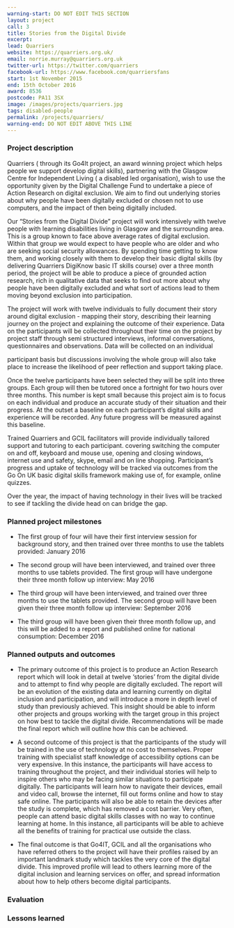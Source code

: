 ```yaml
---
warning-start: DO NOT EDIT THIS SECTION
layout: project
call: 3
title: Stories from the Digital Divide
excerpt: 
lead: Quarriers
website: https://quarriers.org.uk/
email: norrie.murray@quarriers.org.uk
twitter-url: https://twitter.com/quarriers
facebook-url: https://www.facebook.com/quarriersfans
start: 1st November 2015
end: 15th October 2016
award: 8536
postcode: PA11 3SX
image: /images/projects/quarriers.jpg
tags: disabled-people
permalink: /projects/quarriers/
warning-end: DO NOT EDIT ABOVE THIS LINE
---
```


### Project description

Quarriers ( through its Go4It project, an award winning project which helps people we support develop digital skills), partnering with the Glasgow Centre for Independent Living ( a disabled led organisation), wish to use the opportunity given by the Digital Challenge Fund to undertake a piece of Action Research on digital exclusion. We aim to find out underlying stories about why people have been digitally excluded or chosen not to use computers, and the impact of then being digitally included. 

Our “Stories from the Digital Divide” project will work intensively with twelve people with learning disabilities living in Glasgow and the surrounding area. This is a group known to face above average rates of digital exclusion. Within that group we would expect to have people who are older and who are seeking social security allowances. By spending time getting to know them, and working closely with them to develop their basic digital skills (by delivering Quarriers DigiKnow basic IT skills course) over a three month period, the project will be able to produce a piece of grounded action research, rich in qualitative data that seeks to find out more about why people have been digitally excluded and what sort of actions lead to them moving beyond exclusion into participation. 

The project will work with twelve individuals to fully document their story around digital exclusion - mapping their story, describing their learning journey on the project and explaining the outcome of their experience. Data on the participants will be collected throughout their time on the project by project staff through semi structured interviews, informal conversations, questionnaires and observations. Data will be collected on an individual 

participant basis but discussions involving the whole group will also take place to increase the likelihood of peer reflection and support taking place. 

Once the twelve participants have been selected they will be split into three groups. Each group will then be tutored once a fortnight for two hours over three months. This number is kept small because this project aim is to focus on each individual and produce an accurate study of their situation and their progress. At the outset a baseline on each participant’s digital skills and experience will be recorded. Any future progress will be measured against this baseline. 

Trained Quarriers and GCIL facilitators will provide individually tailored support and tutoring to each participant. covering switching the computer on and off, keyboard and mouse use, opening and closing windows, internet use and safety, skype, email and on line shopping. Participant’s progress and uptake of technology will be tracked via outcomes from the Go On UK basic digital skills framework making use of, for example, online quizzes. 

Over the year, the impact of having technology in their lives will be tracked to see if tackling the divide head on can bridge the gap.

### Planned project milestones

* The first group of four will have their first interview session for background story, and then trained over three months to use the tablets provided: January 2016

* The second group will have been interviewed, and trained over three months to use tablets provided. The first group will have undergone their three month follow up interview: May 2016

* The third group will have been interviewed, and trained over three months to use the tablets provided. The second group will have been given their three month follow up interview: September 2016

* The third group will have been given their three month follow up, and this will be added to a report and published online for national consumption: December 2016

### Planned outputs and outcomes

* The primary outcome of this project is to produce an Action Research report which will look in detail at twelve ‘stories’ from the digital divide and to attempt to find why people are digitally excluded. The report will be an evolution of the existing data and learning currently on digital inclusion and participation, and will introduce a more in depth level of study than previously achieved.  This insight should be able to inform other projects and groups working with the target group in this project on how best to tackle the digital divide. Recommendations will be made the final report which will outline how this can be achieved.

* A second outcome of this project is that the participants of the study will be trained in the use of technology at no cost to themselves. Proper training with specialist staff knowledge of accessibility options can be very expensive. In this instance, the participants will have access to training throughout the project, and their individual stories will help to inspire others who may be facing similar situations to participate digitally. The participants will learn how to navigate their devices, email and video call, browse the internet, fill out forms online and how to stay safe online. The participants will also be able to retain the devices after the study is complete, which has removed a cost barrier. Very often, people can attend basic digital skills classes with no way to continue learning at home. In this instance, all participants will be able to achieve all the benefits of training for practical use outside the class.

* The final outcome is that Go4IT, GCIL and all the organisations who have referred others to the project will have their profiles raised by an important landmark study which tackles the very core of the digital divide. This improved profile will lead to others learning more of the digital inclusion and learning services on offer, and spread information about how to help others become digital participants.


### Evaluation


### Lessons learned



